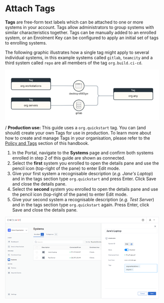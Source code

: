 # Attach Tags

**Tags** are free-form text labels which can be attached to one or more systems in your account. Tags allow administrators to group systems with similar characteristics together. Tags can be manually added to an enrolled system, or an Enrolment Key can be configured to apply an initial set of tags to enrolling systems.

The following graphic illustrates how a single tag might apply to several individual systems, in this example systems called `gitlab`, `teamcity` and a third system called `repo` are all members of the tag `org.build.ci-cd`.

![Illustration of how tags are applied to systems](/images/quick-start/tags.png)

/ **Production use:** This guide uses a `org.quickstart` tag. You can (and should) create your own Tags for use in production. To learn more about how to create and manage Tags in your organisation, please refer to the [Policy and Tags](/handbook/tags-and-policies.md) section of this handbook. 

1. In the Portal, navigate to the **Systems** page and confirm both systems enrolled in step 2 of this guide are shown as connected.
2. Select the **first** system you enrolled to open the details pane and use the pencil icon (top-right of the pane) to enter Edit mode.
3. Give your first system a recognisable description (_e.g. Jane's Laptop_) and in the tags section type `org.quickstart` and press Enter. Click Save and close the details pane.
4. Select the **second** system you enrolled to open the details pane and use the pencil icon (top-right of the pane) to enter Edit mode.
5. Give your second system a recognisable description (_e.g. Test Server_) and in the tags section type `org.quickstart` again. Press Enter, click Save and close the details pane.

![Illustration of how tags are applied to systems](/images/quick-start/system-details-pane.png)
